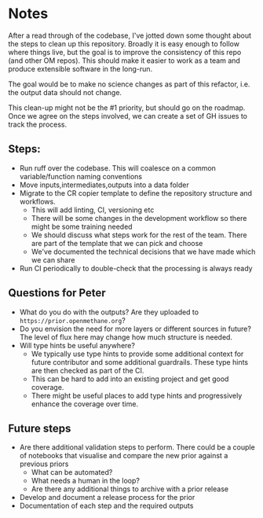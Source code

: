 # Notes
After a read through of the codebase, 
I've jotted down some thought about the steps to clean up this repository.
Broadly it is easy enough to follow where things live, 
but the goal is to improve the consistency of this repo (and other OM repos). 
This should make it easier to work as a team 
and produce extensible software in the long-run.

The goal would be to make no science changes as part of this refactor, 
i.e. the output data should not change.

This clean-up might not be the #1 priority, but should go on the roadmap. 
Once we agree on the steps involved, 
we can create a set of GH issues to track the process.

## Steps:
* Run ruff over the codebase. This will coalesce on a common variable/function naming conventions
* Move inputs,intermediates,outputs into a data folder
* Migrate to the CR copier template to define the repository structure and workflows. 
    * This will add linting, CI, versioning etc
    * There will be some changes in the development workflow so there might be some training needed
    * We should discuss what steps work for the rest of the team. There are part of the template that we can pick and choose
    * We've documented the technical decisions that we have made which we can share
* Run CI periodically to double-check that the processing is always ready

## Questions for Peter
* What do you do with the outputs? Are they uploaded to `https://prior.openmethane.org`?
* Do you envision the need for more layers or different sources in future? The level of flux here may change how much structure is needed.
* Will type hints be useful anywhere?
    * We typically use type hints to provide some additional context for future contributor and some additional guardrails. These type hints are then checked as part of the CI.
    * This can be hard to add into an existing project and get good coverage. 
    * There might be useful places to add type hints and progressively enhance the coverage over time.

## Future steps
* Are there additional validation steps to perform. There could be a couple of notebooks that visualise and compare the new prior against a previous priors
    * What can be automated?
    * What needs a human in the loop?
    * Are there any additional things to archive with a prior release
* Develop and document a release process for the prior
* Documentation of each step and the required outputs
